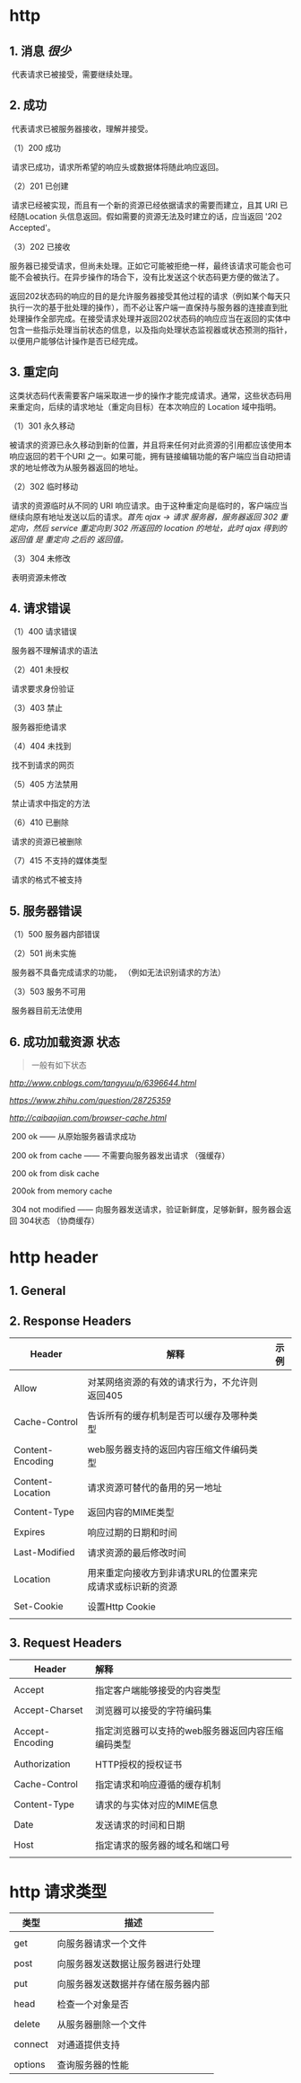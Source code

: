 # http

## 1. 消息 *很少*

​	代表请求已被接受，需要继续处理。

## 2. 成功

​	代表请求已被服务器接收，理解并接受。

（1）200 成功

​	请求已成功，请求所希望的响应头或数据体将随此响应返回。

（2）201 已创建

​	请求已经被实现，而且有一个新的资源已经依据请求的需要而建立，且其 URI 已经随Location 头信息返回。假如需要的资源无法及时建立的话，应当返回 '202 Accepted'。

（3）202 已接收

​	服务器已接受请求，但尚未处理。正如它可能被拒绝一样，最终该请求可能会也可能不会被执行。在异步操作的场合下，没有比发送这个状态码更方便的做法了。

​	返回202状态码的响应的目的是允许服务器接受其他过程的请求（例如某个每天只执行一次的基于批处理的操作），而不必让客户端一直保持与服务器的连接直到批处理操作全部完成。在接受请求处理并返回202状态码的响应应当在返回的实体中包含一些指示处理当前状态的信息，以及指向处理状态监视器或状态预测的指针，以便用户能够估计操作是否已经完成。

## 3. 重定向

​	这类状态码代表需要客户端采取进一步的操作才能完成请求。通常，这些状态码用来重定向，后续的请求地址（重定向目标）在本次响应的 Location 域中指明。

（1）301 永久移动

​	被请求的资源已永久移动到新的位置，并且将来任何对此资源的引用都应该使用本响应返回的若干个URI 之一。如果可能，拥有链接编辑功能的客户端应当自动把请求的地址修改为从服务器返回的地址。

（2）302 临时移动

​	请求的资源临时从不同的 URI 响应请求。由于这种重定向是临时的，客户端应当继续向原有地址发送以后的请求。
​	*首先 ajax -> 请求 服务器，服务器返回 302 重定向，然后 service 重定向到 302 所返回的 location 的地址，此时 ajax 得到的返回值 是 重定向 之后的 返回值。*

（3）304 未修改

​	表明资源未修改

## 4. 请求错误

（1）400 请求错误

​	服务器不理解请求的语法

（2）401 未授权

​	请求要求身份验证

（3）403 禁止

​	服务器拒绝请求

（4）404 未找到

​	找不到请求的网页

（5）405 方法禁用

​	禁止请求中指定的方法

（6）410 已删除

​	请求的资源已被删除

（7）415 不支持的媒体类型

​	请求的格式不被支持

## 5. 服务器错误

（1）500 服务器内部错误

（2）501 尚未实施

​	服务器不具备完成请求的功能， （例如无法识别请求的方法）

（3）503 服务不可用

​	服务器目前无法使用

##  6. 成功加载资源 状态

> 一般有如下状态

*http://www.cnblogs.com/tangyuu/p/6396644.html*

*https://www.zhihu.com/question/28725359*

*http://caibaojian.com/browser-cache.html*

​	200 ok	—— 从原始服务器请求成功

​	200 ok from cache —— 不需要向服务器发出请求  （强缓存）

​	200 ok from disk cache

​	200ok from memory cache

​	304 not modified  —— 向服务器发送请求，验证新鲜度，足够新鲜，服务器会返回 304状态  （协商缓存）







# http header

## 1. General




## 2. Response Headers

| Header           | 解释                             | 示例   |
| ---------------- | ------------------------------ | ---- |
|                  |                                |      |
| Allow            | 对某网络资源的有效的请求行为，不允许则返回405       |      |
|                  |                                |      |
| Cache-Control    | 告诉所有的缓存机制是否可以缓存及哪种类型           |      |
|                  |                                |      |
| Content-Encoding | web服务器支持的返回内容压缩文件编码类型          |      |
|                  |                                |      |
| Content-Location | 请求资源可替代的备用的另一地址                |      |
|                  |                                |      |
| Content-Type     | 返回内容的MIME类型                    |      |
|                  |                                |      |
| Expires          | 响应过期的日期和时间                     |      |
|                  |                                |      |
| Last-Modified    | 请求资源的最后修改时间                    |      |
|                  |                                |      |
| Location         | 用来重定向接收方到非请求URL的位置来完成请求或标识新的资源 |      |
|                  |                                |      |
| Set-Cookie       | 设置Http Cookie                  |      |
|                  |                                |      |



## 3. Request Headers

| Header          | 解释                         |
| --------------- | :------------------------- |
|                 |                            |
| Accept          | 指定客户端能够接受的内容类型             |
|                 |                            |
| Accept-Charset  | 浏览器可以接受的字符编码集              |
|                 |                            |
| Accept-Encoding | 指定浏览器可以支持的web服务器返回内容压缩编码类型 |
|                 |                            |
| Authorization   | HTTP授权的授权证书                |
|                 |                            |
| Cache-Control   | 指定请求和响应遵循的缓存机制             |
|                 |                            |
| Content-Type    | 请求的与实体对应的MIME信息            |
|                 |                            |
| Date            | 发送请求的时间和日期                 |
|                 |                            |
| Host            | 指定请求的服务器的域名和端口号            |
|                 |                            |

# http 请求类型

| 类型      | 描述                |
| ------- | ----------------- |
|         |                   |
| get     | 向服务器请求一个文件        |
|         |                   |
| post    | 向服务器发送数据让服务器进行处理  |
|         |                   |
| put     | 向服务器发送数据并存储在服务器内部 |
|         |                   |
| head    | 检查一个对象是否          |
|         |                   |
| delete  | 从服务器删除一个文件        |
|         |                   |
| connect | 对通道提供支持           |
|         |                   |
| options | 查询服务器的性能          |





